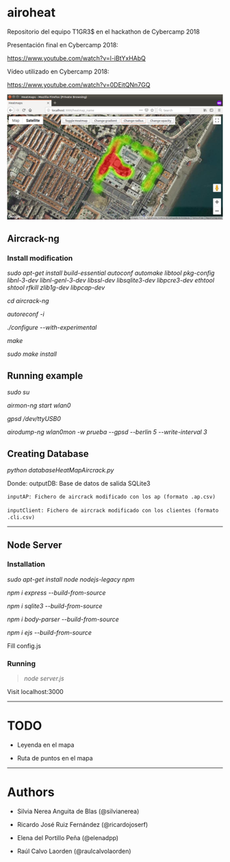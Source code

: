 # airoheat
Repositorio del equipo T1GR3$ en el hackathon de Cybercamp 2018


Presentación final en Cybercamp 2018:

https://www.youtube.com/watch?v=l-iBtYxHAbQ


Vídeo utilizado en Cybercamp 2018:

https://www.youtube.com/watch?v=0DEitQNn7GQ


![Screenshot](media/image.png)


## Aircrack-ng 


### Install modification

*sudo apt-get install build-essential autoconf automake libtool pkg-config libnl-3-dev libnl-genl-3-dev libssl-dev libsqlite3-dev libpcre3-dev ethtool shtool rfkill zlib1g-dev libpcap-dev*

*cd aircrack-ng*

*autoreconf -i*

*./configure --with-experimental*

*make*

*sudo make install*

## Running example

*sudo su*

*airmon-ng start wlan0*

*gpsd /dev/ttyUSB0*

*airodump-ng wlan0mon -w prueba --gpsd --berlin 5 --write-interval 3*


## Creating Database

*python databaseHeatMapAircrack.py <outputDB> <inputAP> <inputClient>*

Donde:
        outputDB: Base de datos de salida SQLite3

	inputAP: Fichero de aircrack modificado con los ap (formato .ap.csv)

	inputClient: Fichero de aircrack modificado con los clientes (formato .cli.csv)


---------------------------------------------

## Node Server 

### Installation

*sudo apt-get install node nodejs-legacy npm*

*npm i express --build-from-source*

*npm i sqlite3 --build-from-source*

*npm i body-parser --build-from-source*  

*npm i ejs --build-from-source*

Fill config.js


### Running

> *node server.js*

Visit localhost:3000


---------------------------------------------

# TODO

- Leyenda en el mapa

- Ruta de puntos en el mapa


---------------------------------------------

# Authors

- Silvia Nerea Anguita de Blas (@silvianerea)

- Ricardo José Ruiz Fernández (@ricardojoserf)

- Elena del Portillo Peña (@elenadpp)

- Raúl Calvo Laorden (@raulcalvolaorden)

